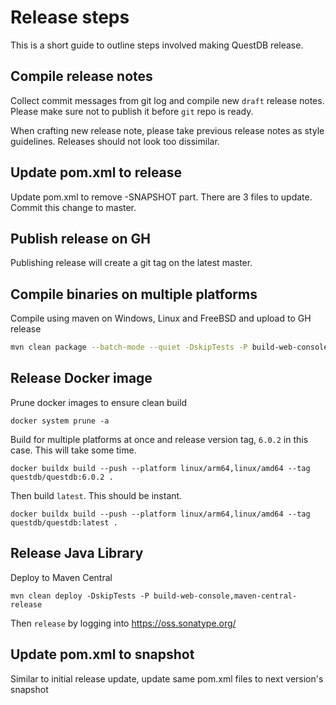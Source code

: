 # Release steps

This is a short guide to outline steps involved making QuestDB release.

## Compile release notes

Collect commit messages from git log and compile new `draft` release notes. Please make sure not to publish it before `git`
repo is ready.

When crafting new release note, please take previous release notes as style guidelines. Releases should not look too
dissimilar.

## Update pom.xml to release

Update pom.xml to remove -SNAPSHOT part. There are 3 files to update. Commit this change to master.

## Publish release on GH

Publishing release will create a git tag on the latest master.

## Compile binaries on multiple platforms

Compile using maven on Windows, Linux and FreeBSD and upload to GH release

```bash
mvn clean package --batch-mode --quiet -DskipTests -P build-web-console,build-binaries
```

## Release Docker image

Prune docker images to ensure clean build
```
docker system prune -a
```

Build for multiple platforms at once and release version tag, `6.0.2` in this case. This will take some time. 

```
docker buildx build --push --platform linux/arm64,linux/amd64 --tag questdb/questdb:6.0.2 .
```

Then build `latest`. This should be instant.

```
docker buildx build --push --platform linux/arm64,linux/amd64 --tag questdb/questdb:latest .
```

## Release Java Library

Deploy to Maven Central

```
mvn clean deploy -DskipTests -P build-web-console,maven-central-release
```

Then `release` by logging into https://oss.sonatype.org/

## Update pom.xml to snapshot

Similar to initial release update, update same pom.xml files to next version's snapshot